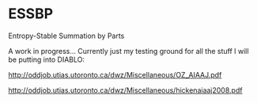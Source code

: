 # ESSBP
Entropy-Stable Summation by Parts

A work in progress... Currently just my testing ground for all the stuff I will be putting into DIABLO:

http://oddjob.utias.utoronto.ca/dwz/Miscellaneous/OZ_AIAAJ.pdf

http://oddjob.utias.utoronto.ca/dwz/Miscellaneous/hickenaiaaj2008.pdf
